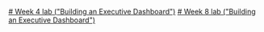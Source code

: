 [# Week 4 lab ("Building an Executive Dashboard")](Week4Lab.md)
[# Week 8 lab ("Building an Executive Dashboard")](Week8Lab.md)

